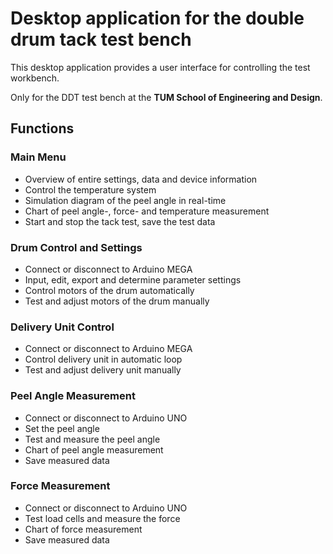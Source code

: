 # Desktop application for the double drum tack test bench
This desktop application provides a user interface for controlling the test workbench. 

Only for the DDT test bench at the **TUM School of Engineering and Design**.

<!-- ![Layout](Iconsss/Layout.png) -->

## Functions
### Main Menu
- Overview of entire settings, data and device information
- Control the temperature system
- Simulation diagram of the peel angle in real-time
- Chart of peel angle-, force- and temperature measurement
- Start and stop the tack test, save the test data 

### Drum Control and Settings
- Connect or disconnect to Arduino MEGA
- Input, edit, export and determine parameter settings
- Control motors of the drum automatically
- Test and adjust motors of the drum manually

### Delivery Unit Control
- Connect or disconnect to Arduino MEGA
- Control delivery unit in automatic loop
- Test and adjust delivery unit manually

### Peel Angle Measurement
- Connect or disconnect to Arduino UNO
- Set the peel angle
- Test and measure the peel angle
- Chart of peel angle measurement
- Save measured data

### Force Measurement
- Connect or disconnect to Arduino UNO
- Test load cells and measure the force
- Chart of force measurement
- Save measured data
